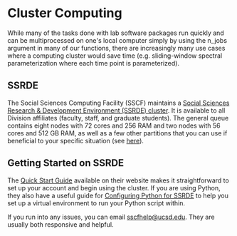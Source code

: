 # Cluster Computing

While many of the tasks done with lab software packages run quickly and can be multiprocessed on one's local computer simply by using the n_jobs argument in many of our functions, there are increasingly many use cases where a computing cluster would save time (e.g. sliding-window spectral parameterization where each time point is parameterized). 

## SSRDE
The Social Sciences Computing Facility (SSCF) maintains a [Social Sciences Research & Development Environment (SSRDE) cluster](https://sscf.ucsd.edu/ssrde). It is available to all Division affiliates (faculty, staff, and graduate students). The general queue contains eight nodes with 72 cores and 256 RAM and two nodes with 56 cores and 512 GB RAM, as well as a few other partitions that you can use if beneficial to your specific situation (see [here](https://sscf.ucsd.edu/ssrde/cluster-specifications)).

## Getting Started on SSRDE
The [Quick Start Guide](https://sscf.ucsd.edu/ssrde/quick-start-guide) available on their website makes it straightforward to set up your account and begin using the cluster. If you are using Python, they also have a useful guide for [Configuring Python for SSRDE](https://sscf.ucsd.edu/ssrde/learning-resources/configuring-python-for-ssrde) to help you set up a virtual environment to run your Python script within.

If you run into any issues, you can email sscfhelp@ucsd.edu. They are usually both responsive and helpful.
